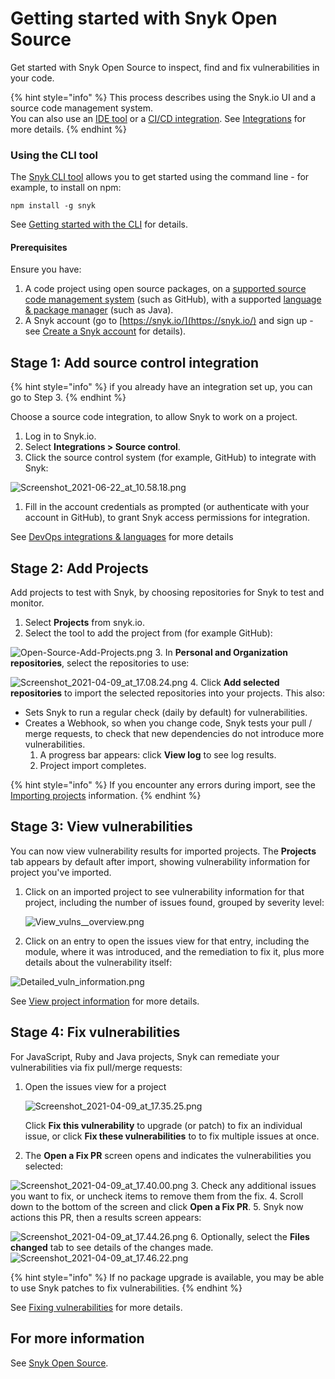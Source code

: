# Getting started with Snyk Open Source

Get started with Snyk Open Source to inspect, find and fix vulnerabilities in your code.

{% hint style="info" %}
This process describes using the Snyk.io UI and a source code management system.  
You can also use an [IDE tool](https://support.snyk.io/hc/en-us/sections/360001138118-IDE-tools) or a [CI/CD integration](https://support.snyk.io/hc/en-us/sections/360001152577-CI-CD-integrations). See [Integrations](https://docs.snyk.io/integrations) for more details.
{% endhint %}

### **Using the CLI tool**

The [Snyk CLI tool](https://docs.snyk.io/snyk-cli/guides-for-our-cli/getting-started-with-the-cli) allows you to get started using the command line - for example, to install on npm:

```text
npm install -g snyk
```

See [Getting started with the CLI](https://docs.snyk.io/snyk-cli/guides-for-our-cli/getting-started-with-the-cli) for details.

#### **Prerequisites**

Ensure you have:

1. A code project using open source packages, on a [supported source code management system](https://support.snyk.io/hc/en-us/sections/360001138098-Git-repository-SCM-integrations) \(such as GitHub\), with a supported [language & package manager](https://support.snyk.io/hc/en-us/sections/360001087857-Language-package-manager-support) \(such as Java\).
2. A Snyk account \(go to [https://snyk.io/](https://snyk.io/) and sign up - see [Create a Snyk account](https://support.snyk.io/hc/en-us/articles/360017098237-Create-a-Snyk-account) for details\).

## Stage 1: Add source control integration

{% hint style="info" %}
if you already have an integration set up, you can go to Step 3.
{% endhint %}

Choose a source code integration, to allow Snyk to work on a project.

1. Log in to Snyk.io.
2. Select **Integrations &gt; Source control**.
3. Click the source control system \(for example, GitHub\) to integrate with Snyk: 

![Screenshot\_2021-06-22\_at\_10.58.18.png](../../.gitbook/assets/screenshot-2021-06-22-at-10.58.18.png)

1. Fill in the account credentials as prompted \(or authenticate with your account in GitHub\), to grant Snyk access permissions for integration.

See [DevOps integrations & languages](https://support.snyk.io/hc/en-us/articles/360011733538-DevOps-integrations-languages) for more details

## Stage 2: Add Projects

Add projects to test with Snyk, by choosing repositories for Snyk to test and monitor.

1. Select **Projects** from snyk.io.
2. Select the tool to add the project from \(for example GitHub\):

![Open-Source-Add-Projects.png](../../.gitbook/assets/open-source-add-projects%20%283%29%20%285%29%20%281%29.png) 3. In **Personal and Organization repositories**, select the repositories to use:

![Screenshot\_2021-04-09\_at\_17.08.24.png](../../.gitbook/assets/screenshot_2021-04-09_at_17.08.24%20%281%29%20%281%29.png) 4. Click **Add selected repositories** to import the selected repositories into your projects. This also:

* Sets Snyk to run a regular check \(daily by default\) for vulnerabilities.
* Creates a Webhook, so when you change code, Snyk tests your pull / merge requests, to check that new dependencies do not introduce more vulnerabilities.
  1. A progress bar appears: click **View log** to see log results. 
  2. Project import completes.

{% hint style="info" %}
If you encounter any errors during import, see the [Importing projects](https://support.snyk.io/hc/en-us/sections/360000923478-Importing-projects) information.
{% endhint %}

## Stage 3: View vulnerabilities

You can now view vulnerability results for imported projects. The **Projects** tab appears by default after import, showing vulnerability information for project you've imported.

1. Click on an imported project to see vulnerability information for that project, including the number of issues found, grouped by severity level:

   ![View\_vulns\_\_overview.png](../../.gitbook/assets/view_vulns__overview.png)

2. Click on an entry to open the issues view for that entry, including the module, where it was introduced, and the remediation to fix it, plus more details about the vulnerability itself:

![Detailed\_vuln\_information.png](../../.gitbook/assets/detailed-vuln-information%20%283%29%20%284%29.png)

See [View project information](https://docs.snyk.io/getting-started/introduction-to-snyk-projects/view-project-information) for more details.

## Stage 4: Fix vulnerabilities

For JavaScript, Ruby and Java projects, Snyk can remediate your vulnerabilities via fix pull/merge requests:

1. Open the issues view for a project

   ![Screenshot\_2021-04-09\_at\_17.35.25.png](../../.gitbook/assets/screenshot_2021-04-09_at_17.35.25.png)

   Click **Fix this vulnerability** to upgrade \(or patch\) to fix an individual issue, or click **Fix these vulnerabilities** to to fix multiple issues at once.

2. The **Open a Fix PR** screen opens and indicates the vulnerabilities you selected:

![Screenshot\_2021-04-09\_at\_17.40.00.png](../../.gitbook/assets/screenshot_2021-04-09_at_17.40.00%20%283%29%20%284%29%20%283%29.png) 3. Check any additional issues you want to fix, or uncheck items to remove them from the fix. 4. Scroll down to the bottom of the screen and click **Open a Fix PR**. 5. Snyk now actions this PR, then a results screen appears:

![Screenshot\_2021-04-09\_at\_17.44.26.png](../../.gitbook/assets/screenshot_2021-04-09_at_17.44.26%20%281%29.png) 6. Optionally, select the **Files changed** tab to see details of the changes made. ![Screenshot\_2021-04-09\_at\_17.46.22.png](../../.gitbook/assets/screenshot_2021-04-09_at_17.46.22.png)

{% hint style="info" %}
If no package upgrade is available, you may be able to use Snyk patches to fix vulnerabilities.
{% endhint %}

See [Fixing vulnerabilities](https://docs.snyk.io/snyk-open-source/open-source-basics/fixing-vulnerabilities) for more details.

## For more information

See [Snyk Open Source](https://docs.snyk.io/snyk-open-source).

